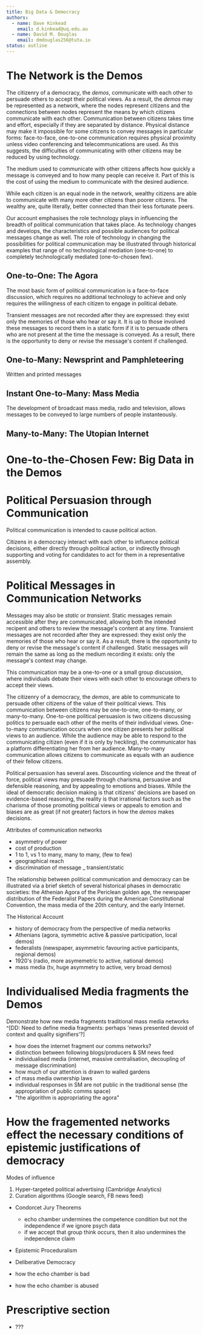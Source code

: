 ```yaml
---
title: Big Data & Democracy
authors: 
  - name: Dave Kinkead
    email: d.kinkead@uq.edu.au
  - name: David M. Douglas
    email: dmdouglas256@tuta.io
status: outline
---
```


# The Network is the Demos

The citizenry of a democracy, the *demos*, communicate with each other to persuade others to accept their political views.
As a result, the *demos* may be represented as a network, where the nodes represent citizens and the connections between nodes represent the means by which citizens communicate with each other. Communication between citizens takes time and effort, especially if they are separated by distance. Physical distance may make it impossible for some citizens to convey messages in particular forms: face-to-face, one-to-one communication requires physical proximity unless video conferencing and telecommunications are used. As this suggests, the difficulties of communicating with other citizens may be reduced by using technology. 

The medium used to communicate with other citizens affects how quickly a message is conveyed and to how many people can receive it. Part of this is the cost of using the medium to communicate with the desired audience.

While each citizen is an equal node in the network, wealthy citizens are able to communicate with many more other citizens than poorer citizens. The wealthy are, quite literally, better connected than their less fortunate peers.

Our account emphasises the role technology plays in influencing the breadth of political communication that takes place. As technology changes and develops, the characteristics and possible audiences for political messages change as well. The role of technology in changing the possibilities for political communication may be illustrated through historical examples that range of no technological mediation (one-to-one) to completely technologically mediated (one-to-chosen few).
  

## One-to-One: The Agora

The most basic form of political communication is a face-to-face discussion, which requires no additional technology to achieve and only requires the willingness of each citizen to engage in political debate.

Transient messages are not recorded after they are expressed: they exist only the memories of those who hear or say it. It is up to those involved these messages to record them in a static form if it is to persuade others who are not present at the time the message is conveyed. As a result, there is the opportunity to deny or revise the message's content if challenged. 


## One-to-Many: Newsprint and Pamphleteering

Written and printed messages 

## Instant One-to-Many: Mass Media

The development of broadcast mass media, radio and television, allows messages to be conveyed to large numbers of people instanteously. 

## Many-to-Many: The Utopian Internet

# One-to-the-Chosen Few: Big Data in the Demos



# Political Persuasion through Communication

Political communication is intended to cause political action. 

Citizens in a democracy interact with each other to influence political decisions, either directly through political action, or indirectly through supporting and voting for candidates to act for them in a representative assembly. 



# Political Messages in Communication Networks

Messages may also be *static* or *transient*. Static messages remain accessible after they are communicated, allowing both the intended recipent and others to review the message's content at any time. Transient messages are not recorded after they are expressed: they exist only the memories of those who hear or say it. As a result, there is the opportunity to deny or revise the message's content if challenged. Static messages will remain the same as long as the medium recording it exists: only the message's context may change. 



This communication may be a one-to-one or a small group discussion, where individuals debate their views with each other to encourage others to accept their views. 

The citizenry of a democracy, the *demos*, are able to communicate to persuade other citizens of the value of their political views. This communication between citizens may be one-to-one, one-to-many, or many-to-many. One-to-one political persuasion is two citizens discussing politics to persuade each other of the merits of their individual views. One-to-many communication occurs when one citizen presents her political views to an audience. While the audience may be able to respond to the communicating citizen (even if it is only by heckling), the communicator has a platform differentiating her from her audience. Many-to-many communication allows citizens to communicate as equals with an audience of their fellow citizens.

Political persuasion has several axes. Discounting violence and the threat of force, political views may presuade through charisma, persuasive and defensible reasoning, and by appealing to emotions and biases. While the ideal of democratic decision making is that citizens' decisions are based on evidence-based reasoning, the reality is that irrational factors such as the charisma of those promoting political views or appeals to emotion and biases are as great (if not greater) factors in how the *demos* makes decisions.



Attributes of communication networks

  - asymmetry of power
  - cost of production
  - 1 to 1, vs 1 to many, many to many, (few to few)
  - geographical reach
  - discrimination of message
  _ transient/static


The relationship between political communication and democracy can be illustrated via a brief sketch of several historical phases in democratic societies: the Athenian Agora of the Periclean golden age, the newspaper distribution of the Federalist Papers during the American Constitutional Convention, the mass media of the 20th century, and the early Internet.


The Historical Account

  - history of democracy from the perspective of media networks
  - Athenians (agora, symmetric active & passive participation, local demos)
  - federalists (newspaper, asymmetric favouring active participants, regional demos)
  - 1920's (radio, more asymemetric to active, national demos)
  - mass media (tv, huge asymmetry to active, very broad demos)


# Individualised Media fragments the Demos

Demonstrate how new media fragments traditional mass media networks
^[DD: Need to define media fragments: perhaps 'news presented devoid of context and quality signifiers'?]

  - how does the internet fragment our comms networks?
  - distinction between following blogs/producers & SM news feed
  - individualised media (internet, massive centralisation, decoupling of message discrimination)
  - how much of our attention is drawn to walled gardens
  - cf mass media ownership laws
  - individual responses in SM are not public in the traditional sense (the appropriation of public comms space)
  - "the algorithm is appropriating the agora"


# How the fragemented networks effect the necessary conditions of epistemic justifications of democracy


Modes of influence

  1. Hyper-targeted political advertising (Cambridge Analytics)
  2. Curation algorithms (Google search, FB news feed)

  - Condorcet Jury Theorems
    - echo chamber undermines the competence condition but not the independence if we ignore psych data 
    - if we accept that group think occurs, then it also undermines the independence claim
  - Epistemic Proceduralism
  - Deliberative Democracy

  - how the echo chamber is bad
  - how the echo chamber is abused

# Prescriptive section

  - ???

